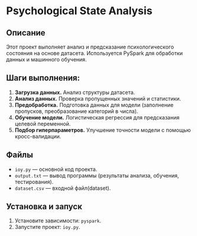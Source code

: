 # Psychological State Analysis

## Описание
Этот проект выполняет анализ и предсказание психологического состояния на основе датасета. Используется PySpark для обработки данных и машинного обучения.

## Шаги выполнения:
1. **Загрузка данных.** Анализ структуры датасета.
2. **Анализ данных.** Проверка пропущенных значений и статистики.
3. **Предобработка.** Подготовка данных для модели (заполнение пропусков, преобразование категорий в числа).
4. **Обучение модели.** Логистическая регрессия для предсказания целевой переменной.
5. **Подбор гиперпараметров.** Улучшение точности модели с помощью кросс-валидации.

## Файлы
- `ioy.py` — основной код проекта.
- `output.txt` — вывод программы (результаты анализа, обучения, тестирования).
- `dataset.csv` — входной файл(dataset).

## Установка и запуск
1. Установите зависимости: `pyspark`.
2. Запустите проект: `ioy.py`.
